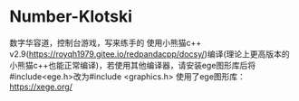 # Number-Klotski
数字华容道，控制台游戏，写来练手的
使用小熊猫c++ v2.9(https://royqh1979.gitee.io/redpandacpp/docsy/)编译(理论上更高版本的小熊猫c++也能正常编译)，若使用其他编译器，请安装ege图形库后将#include<ege.h>改为#include <graphics.h>
使用了ege图形库：https://xege.org/
